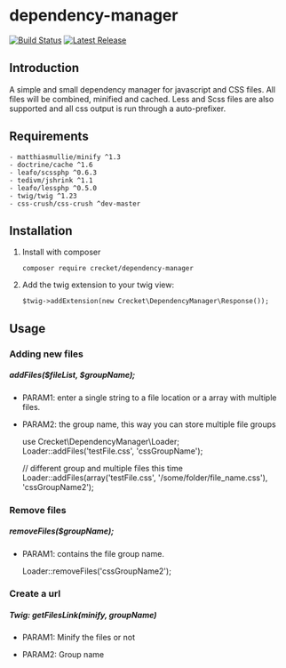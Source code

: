 # dependency-manager

[![Build Status](https://travis-ci.org/Crecket/dependency-manager.svg?branch=master)](https://travis-ci.org/Crecket/dependency-manager) [![Latest Release](https://img.shields.io/github/release/crecket/Dependency-manager.svg)](https://github.com/Crecket/dependency-manager)

## Introduction

A simple and small dependency manager for javascript and CSS files. All files will be combined, minified and cached. Less and Scss files are also supported and all css output is run through a auto-prefixer.

## Requirements

    - matthiasmullie/minify ^1.3
    - doctrine/cache ^1.6
    - leafo/scssphp ^0.6.3
    - tedivm/jshrink ^1.1
    - leafo/lessphp ^0.5.0
    - twig/twig ^1.23
    - css-crush/css-crush ^dev-master

## Installation

1. Install with composer
    
    `composer require crecket/dependency-manager`

2. Add the twig extension to your twig view:

    `$twig->addExtension(new Crecket\DependencyManager\Response());`

## Usage


### Adding new files

##### addFiles($fileList, $groupName);

- PARAM1:  enter a single string to a file location or a array with multiple files.
- PARAM2:  the group name, this way you can store multiple file groups


    use Crecket\DependencyManager\Loader;
    Loader::addFiles('testFile.css', 'cssGroupName');
    
    // different group and multiple files this time
    Loader::addFiles(array('testFile.css', '/some/folder/file_name.css'), 'cssGroupName2'); 
    
### Remove files
    
##### removeFiles($groupName);

- PARAM1: contains the file group name.


    Loader::removeFiles('cssGroupName2');

### Create a url

##### Twig: getFilesLink(minify, groupName)

- PARAM1: Minify the files or not
- PARAM2: Group name


    <script src="/minify.php{{ getFilesLink(true, 'jsGroupName') }}">


##### PHP: getFilesLink(

- PARAM1: Minify the files or not
- PARAM2: Group name


    <link href="/minify.php<?php echo Crecket\DependencyManager\Loader::getFilesLink(true, 'cssGroupName'); ?>" rel="stylesheet">


### Response 

##### Standard php example

    $options = array(
        // Location that the default Doctrine/FilesystemCache will use. Location is based on the root
        // Required if no custom cache object is given
        'CacheLocation' => '/cache',

        // Optional, namespace to use for the doctrine file system cache
        'CacheNamespace'  => 'DependencyManagerNamespace',
    );
    
    define('ROOT', __DIR__); // Don't forget this! 
    
    try{
        $Response = new Crecket\DependencyManager\Response($options);
        
        echo $Response->getResult();
    }catch(Crecket\DependencyManager\Exception $ex){ // catch errors
        echo $ex->getTitle();
        echo '<br>';
        echo $ex->getMessage();
    }

##### Silex route example

You can quite easily use the url generator in silex to create a url to this route using

    <script src="{{ url('dependency_minify', {id: GetFilesHash(false, 'jsGroupExample')}) }}"></script>

or without twig

    <script src="/minify/<?php echo Loader::getHash(true, 'jsGroupExample'); ?>"

Next create a route: 

    // ID contains the hash id
    $app->get('/minify/{id}', function ($id) use ($app) {
    
        // Options
        $options = array(
            'CacheLocation' => '/cache',
            'CacheNamespace' => 'DependencyManagerNamespace'
        );
    
        try {
            // second parameter contains the hash id
            $Response = new Crecket\DependencyManager\Response($options, $id);
    
            // Get the response data
            $response_data = $Response->getResult();
    
            // Get the headers and status code for this request
            $header_data = Crecket\DependencyManager\Utilities::getHeaders();
    
        } catch (Crecket\DependencyManager\Exception $ex) { // catch errors
            // return a error
            return new Symfony\Component\HttpFoundation\Response(
                $ex->getTitle() . '<br>' . $ex->getMessage(),
                500,
                array()
            );
        }
        
        // Return content, headers and status code
        return new Symfony\Component\HttpFoundation\Response(
            $response_data,
            $header_data['status_code'],
            $header_data['headers']
        );
    })->bind('dependency_minify');


## Debugging

Response takes a optional second parameter which will make sure the session storage and secret key are ignored. This can be a hash id to retrieve the files stored in the session, or a direct array with files

    $file_list = array('/some/js/file.js', '/another/js/files.js');
    $Response = new Crecket\DependencyManager\Response($options, $file_list);
    
    // OR
    
    $file_hash = Loader::getHash($minify, $groupName);
    $Response = new Crecket\DependencyManager\Response($options, $file_hash);
    


## Security

To ensure only you can create a file list add a secret key. Make sure this key is secure/long enough!

`Loader::Secret('some long secret passphrase');`

## Issues

#### Font files in Css
External font files, for example bootstrap's Glyphicons my return 404 errors because the path has changed. These can usually be fixed by copying the font files and moving them to a `/fonts` folder in your web root.
